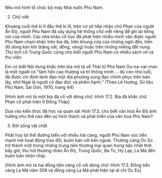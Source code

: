 Nêu mô hình tổ chức bộ máy Nhà nước Phù Nam.

2. Chữ viết

Khoảng cuối thế kỉ II đầu thế kỉ III, trên cơ sở tiếp nhận chữ Phạn của người Ấn Độ, người Phù Nam đã xây dựng hệ thống chữ viết riêng để ghi lại tiếng nói của mình. Các nhà khảo cổ học đã phát hiện nhiều minh văn được người Phù Nam chạm khắc trên bia đá, trên khung cửa của những ngôi đền, trên đồ dùng kim khí (bằng sắt, đồng, vàng) hoặc trên những miếng đất nung. Thư tịch cổ Trung Quốc cũng cho biết người Phù Nam có nhiều sách vở và thư viện.

Em có biết
Nội dung khắc trên bia mộ tả về Thái tử Phù Nam Gu-na-var-man là một người có "tâm hồn cao thượng và trí thông minh ... dù còn nhỏ tuổi, đã được chỉ định lãnh đạo một địa phương sùng đạo chính phục trên bản lãy, nhờ Ngài là người có đạo đức và phẩm hạnh."
(Theo Lê Hương, Sử liệu Phù Nam, Sài Gòn, 1970, trang 44)

[Hình ảnh mô tả một bia đá cổ với dòng chữ: Hình 17.2. Bia đá khắc chữ Phạn cổ phát hiện ở Đồng Tháp]

Dựa vào kiến thức đã học và quan sát Hình 17.3, cho biết văn hoá Ấn Độ ảnh hưởng như thế nào đến sự hình thành và phát triển của văn hoá Phù Nam?

3. Đời sống vật chất

Phát huy lợi thế đường biển với nhiều hải cảng, người Phù Nam xúc tiến mạnh mẽ hoạt động trao đổi, buôn bán với bên ngoài. Thương cảng Óc Eo trở thành một trong những trung tâm thương mại quan trọng bậc nhất thời bấy giờ, thu hút thương nhân Ấn Độ, Trung Quốc, Ba Tư, Hy Lạp, La Mã đến buôn bán nhộn nhịp.

[Hình ảnh mô tả hai đồng tiền vàng cổ với dòng chữ: Hình 17.3. Đồng tiền vàng La Mã năm 308 và đồng vàng La Mã phát hiện tại di chỉ Óc Eo]